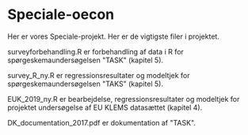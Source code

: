 # Speciale-oecon

Her er vores Speciale-projekt. Her er de vigtigste filer i projektet.

surveyforbehandling.R er forbehandling af data i R for spørgeskemaundersøgelsen "TASK" (kapitel 5). 

survey_R_ny.R er regressionsresultater og modeltjek for spørgeskemaundersøgelsen "TAKS" (kapitel 5). 

EUK_2019_ny.R er bearbejdelse, regressionsresultater og modeltjek for projektet undersøgelse af EU KLEMS datasættet (kapitel 4). 

DK_documentation_2017.pdf er dokumentation af "TASK". 
